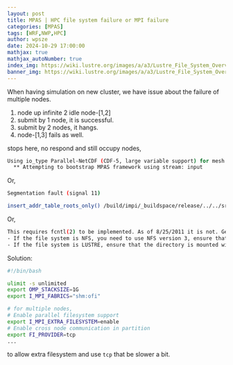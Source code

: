 ```yaml
---
layout: post
title: MPAS | HPC file system failure or MPI failure
categories: [MPAS]
tags: [WRF,NWP,HPC]
author: wpsze
date: 2024-10-29 17:00:00
mathjax: true
mathjax_autoNumber: true
index_img: https://wiki.lustre.org/images/a/a3/Lustre_File_System_Overview_%28DNE%29_lowres_v1.png
banner_img: https://wiki.lustre.org/images/a/a3/Lustre_File_System_Overview_%28DNE%29_lowres_v1.png
---
```



When having simulation on new cluster, we have issue about the failure of multiple nodes.

1) node       up   infinite      2   idle node-[1,2]
2) submit by 1 node, it is successful.
3) submit by 2 nodes, it hangs.
4) node-[1,3] fails as well.

stops here, no respond and still occupy nodes,
```sh
Using io_type Parallel-NetCDF (CDF-5, large variable support) for mesh stream
  ** Attempting to bootstrap MPAS framework using stream: input
```

Or,

```sh
Segmentation fault (signal 11)

insert_addr_table_roots_only() /build/impi/_buildspace/release/../../src/mpid/ch4/netmod/ofi/ofi_init.c
```

Or,

```sh
This requires fcntl(2) to be implemented. As of 8/25/2011 it is not. Generic MPICH Message: File locking failed in ADIOI_GEN_SetLock(fd 1B,cmd F_SETLKW64/7,type F_RDLCK/0,whence 0) with return value FFFFFFFF and errno 26.
- If the file system is NFS, you need to use NFS version 3, ensure that the lockd daemon is running on all the machines, and mount the directory with the 'noac' option (no attribute caching).
- If the file system is LUSTRE, ensure that the directory is mounted with the 'flock' option.
```

Solution:

```sh
#!/bin/bash

ulimit -s unlimited
export OMP_STACKSIZE=1G
export I_MPI_FABRICS="shm:ofi"

# for multiple nodes,
# Enable parallel filesystem support
export I_MPI_EXTRA_FILESYSTEM=enable
# Enable cross node communication in partition
export FI_PROVIDER=tcp
...
```
to allow extra filesystem and use `tcp` that be slower a bit.